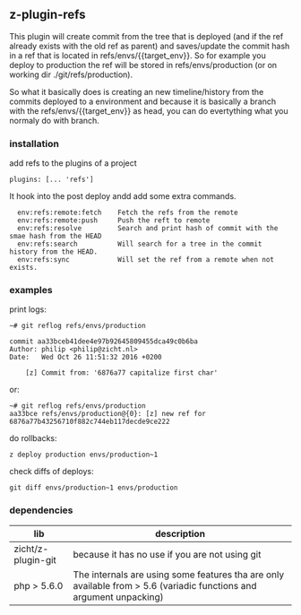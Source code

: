## z-plugin-refs

This plugin will create commit from the tree that is deployed (and if the ref already exists with the old ref as parent) 
and saves/update the commit hash in a ref that is located in refs/envs/{{target_env}}. So for example you deploy to 
production the ref will be stored in refs/envs/production (or on working dir ./git/refs/production).

So what it basically does is creating an new timeline/history from the commits deployed to a environment and because it 
is basically a branch with the refs/envs/{{target_env}} as head, you can do evertything what you normaly do with branch.

### installation

add refs to the plugins of a project

```
plugins: [... 'refs']

```

It hook into the post deploy andd add some extra commands.

```
  env:refs:remote:fetch    Fetch the refs from the remote
  env:refs:remote:push     Push the reft to remote
  env:refs:resolve         Search and print hash of commit with the smae hash from the HEAD
  env:refs:search          Will search for a tree in the commit history from the HEAD.
  env:refs:sync            Will set the ref from a remote when not exists.
```

### examples

print logs:

```
~# git reflog refs/envs/production

commit aa33bceb41dee4e97b92645809455dca49c0b6ba
Author: philip <philip@zicht.nl>
Date:   Wed Oct 26 11:51:32 2016 +0200

    [z] Commit from: '6876a77 capitalize first char'
```

or:

```
~# git reflog refs/envs/production
aa33bce refs/envs/production@{0}: [z] new ref for 6876a77b43256710f882c744eb117decde9ce222
```

do rollbacks:

```
z deploy production envs/production~1
```

check diffs of deploys:

```
git diff envs/production~1 envs/production
```

### dependencies

lib | description 
--- | --- 
zicht/z-plugin-git|because it has no use if you are not using git
php > 5.6.0|The internals are using some features tha are only available from > 5.6 (variadic functions and argument unpacking) 